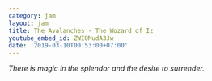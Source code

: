 ```yaml
---
category: jam
layout: jam
title: The Avalanches - The Wozard of Iz
youtube_embed_id: ZWIOMudA3Jw
date: '2019-03-10T00:53:00+07:00'
---
```


_There is magic in the splendor and the desire to surrender._
